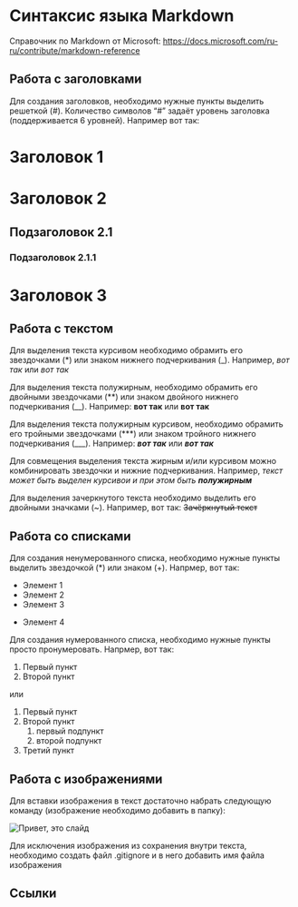 # Синтаксис языка Markdown

Справочник по Markdown от Microsoft:
https://docs.microsoft.com/ru-ru/contribute/markdown-reference

## Работа с заголовками 

Для создания заголовков, необходимо нужные пункты выделить решеткой (#). Количество символов “#” задаёт уровень заголовка  (поддерживается 6 уровней). Например вот так:
# Заголовок 1
# Заголовок 2
## Подзаголовок 2.1
### Подзаголовок 2.1.1
# Заголовок 3 

## Работа с текстом

Для выделения текста курсивом необходимо обрамить его звездочками (*) или знаком нижнего подчеркивания (_). Например, *вот так* или _вот так_

Для выделения текста полужирным, необходимо обрамить его двойными звездочками (**) или знаком двойного нижнего подчеркивания (__). Например: **вот так** или __вот так__

Для выделения текста полужирным курсивом, необходимо обрамить его тройными звездочками (***) или знаком тройного нижнего подчеркивания (___). Например: ***вот так*** или ___вот так___

Для совмещения выделения текста жирным и/или курсивом можно комбинировать звездочки и нижние подчеркивания. Например, _текст может быть выделен курсивои и при этом быть **полужирным**_ 

Для выделения зачеркнутого текста необходимо выделить его двойными значками (~). Например, вот так: ~~Зачёркнутый текст~~

## Работа со списками

Для создания ненумерованного списка, необходимо нужные пункты выделить звездочкой (*) или знаком (+). Напрмер, вот так:
* Элемент 1
* Элемент 2
* Элемент 3
+ Элемент 4

Для создания нумерованного списка, необходимо нужные пункты просто пронумеровать. Напрмер, вот так:
1. Первый пункт 
2. Второй пункт

или 

1. Первый пункт
1. Второй пункт
    1. первый подпункт
    1. второй подпункт
1. Третий пункт


## Работа с изображениями

Для вставки изображения в текст достаточно набрать следующую команду (изображение необходимо добавить в папку):

![Привет, это слайд](1.png)

Для исключения изображения из сохранения внутри текста, необходимо создать файл .gitignore и в него добавить имя файла изображения


## Ссылки
